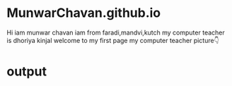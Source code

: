 # MunwarChavan.github.io
Hi
iam munwar chavan
iam from faradi,mandvi,kutch
my computer teacher is dhoriya kinjal
welcome to my first page
my computer teacher picture👇
# output

